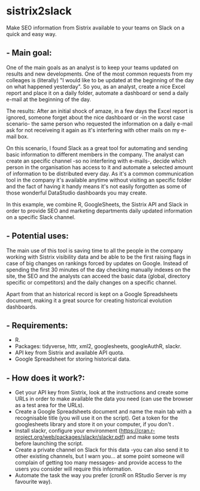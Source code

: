 # sistrix2slack
Make SEO information from Sistrix available to your teams on Slack on a quick and easy way.

## - Main goal:
One of the main goals as an analyst is to keep your teams updated on results and new developments. One of the most common requests from my colleages is (literally) "I would like to be updated at the beginning of the day on what happened yesterday". So you, as an analyst, create a nice Excel report and place it on a daily folder, automate a dashboard or send a daily e-mail at the beginning of the day. 

The results: After an initial shock of amaze, in a few days the Excel report is ignored, someone forget about the nice dashboard or -in the worst case scenario- the same person who requested the information on a daily e-mail ask for not receiveing it again as it's interfering with other mails on my e-mail box.

On this scenario, I found Slack as a great tool for automating and sending basic information to different members in the company. The analyst can create an specific channel -so no interfering with e-mails-, decide which person in the organisation has access to it and automate a selected amount of information to be distributed every day. As it's a common communication tool in the company it's available anytime without visiting an specific folder and the fact of having it handy means it's not easily forgotten as some of those wonderful DataStudio dashboards you may create.

In this example, we combine R, GoogleSheets, the Sistrix API and Slack in order to provide SEO and marketing departments daily updated information on a specific Slack channel.   

## - Potential uses:

The main use of this tool is saving time to all the people in the company working with Sistrix visibility data and be able to be the first raising flags in case of big changes on rankings forced by updates on Google. Instead of spending the first 30 minutes of the day checking manually indexes on the site, the SEO and the analysts can acceed the basic data (global, directory specific or competitors) and the daily changes on a specific channel.

Apart from that an historical record is kept on a Google Spreadsheets document, making it a great source for creating historical evolution dashboards. 

## - Requirements:
- R.
- Packages: tidyverse, httr, xml2, googlesheets, googleAuthR, slackr.
- API key from Sistrix and available API quota.
- Google Spreadsheet for storing historical data.

## - How does it work?:
- Get your API key from Sistrix, look at the instructions and create some URLs in order to make available the data you need (can use the browser as a test area for the URLs).
- Create a Google Spreadsheets document and name the main tab with a recognisable title (you will use it on the script). Get a token for the googlesheets library and store it on your computer, if you don't .
- Install slackr, configure your environment (https://cran.r-project.org/web/packages/slackr/slackr.pdf) and make some tests before launching the script.
- Create a private channel on Slack for this data -you can also send it to other existing channels, but I warn you... at some point someone will complain of getting too many messages- and provide access to the users you consider will require this information.
- Automate the task the way you prefer (cronR on RStudio Server is my favourite way).
